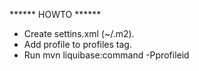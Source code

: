 ****** HOWTO ******

* Create settins.xml (~/.m2).
* Add profile to profiles tag.
* Run mvn liquibase:command -Pprofileid